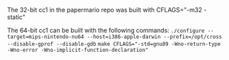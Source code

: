 The 32-bit cc1 in the papermario repo was built with CFLAGS="-m32 -static"

The 64-bit cc1 can be built with the following commands:
`./configure --target=mips-nintendo-nu64 --host=i386-apple-darwin --prefix=/opt/cross --disable-gprof --disable-gdb`
`make CFLAGS="-std=gnu89 -Wno-return-type -Wno-error -Wno-implicit-function-declaration"`
